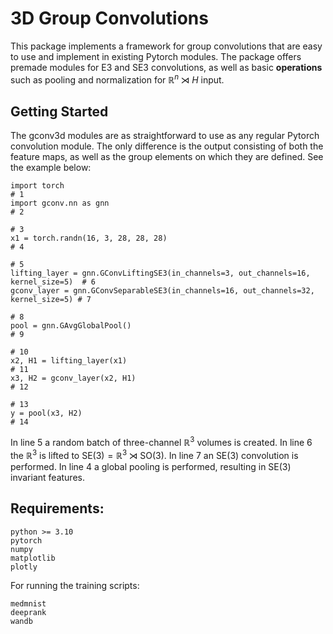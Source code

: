 # 3D Group Convolutions

This package implements a framework for group convolutions that are easy to use and implement in existing Pytorch modules. The package offers premade modules for E3 and SE3 convolutions, as well as basic **operations** such as pooling and normalization for $\mathbb{R}^n \rtimes H$ input.

## Getting Started

The gconv3d modules are as straightforward to use as any regular Pytorch convolution module. The only difference is the output consisting of both the feature maps, as well as the group elements on which they are defined. See the example below:

```python3
import torch                                                                        # 1
import gconv.nn as gnn                                                              # 2
                                                                                    # 3
x1 = torch.randn(16, 3, 28, 28, 28)                                                 # 4
                                                                                    # 5
lifting_layer = gnn.GConvLiftingSE3(in_channels=3, out_channels=16, kernel_size=5)  # 6
gconv_layer = gnn.GConvSeparableSE3(in_channels=16, out_channels=32, kernel_size=5) # 7
                                                                                    # 8
pool = gnn.GAvgGlobalPool()                                                         # 9
                                                                                    # 10
x2, H1 = lifting_layer(x1)                                                          # 11
x3, H2 = gconv_layer(x2, H1)                                                        # 12
                                                                                    # 13
y = pool(x3, H2)                                                                    # 14
```

In line 5 a random batch of three-channel $\mathbb{R}^3$ volumes is created. In line 6 the $\mathbb{R}^3$ is lifted to $\text{SE}(3) = \mathbb{R}^3 \rtimes \text{SO}(3)$.  In line 7 an $\text{SE}(3)$ convolution is performed. In line 4 a global pooling is performed, resulting in $\text{SE}(3)$ invariant features.

## Requirements:
```
python >= 3.10
pytorch
numpy
matplotlib
plotly
```
For running the training scripts:
```
medmnist
deeprank
wandb
```
